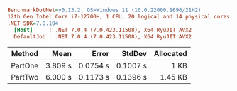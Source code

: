 ``` ini

BenchmarkDotNet=v0.13.2, OS=Windows 11 (10.0.22000.1696/21H2)
12th Gen Intel Core i7-12700H, 1 CPU, 20 logical and 14 physical cores
.NET SDK=7.0.104
  [Host]     : .NET 7.0.4 (7.0.423.11508), X64 RyuJIT AVX2
  DefaultJob : .NET 7.0.4 (7.0.423.11508), X64 RyuJIT AVX2


```
|  Method |    Mean |    Error |   StdDev | Allocated |
|-------- |--------:|---------:|---------:|----------:|
| PartOne | 3.809 s | 0.0754 s | 0.1007 s |      1 KB |
| PartTwo | 6.000 s | 0.1173 s | 0.1396 s |   1.45 KB |
